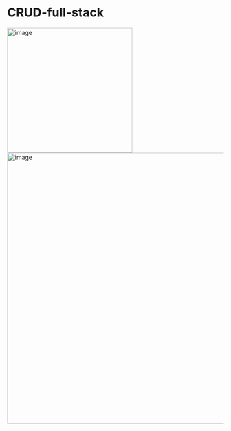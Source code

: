 # CRUD-full-stack

<img width="291" alt="image" src="https://github.com/gamalahmed3265/CRUD-full-stack/assets/75225936/fc0397ee-7737-4469-a991-9b259436d38a"/>
<img width="632" alt="image" src="https://github.com/gamalahmed3265/CRUD-full-stack/assets/75225936/d3e7e242-b511-4017-bb02-e03f7d59f1da">
